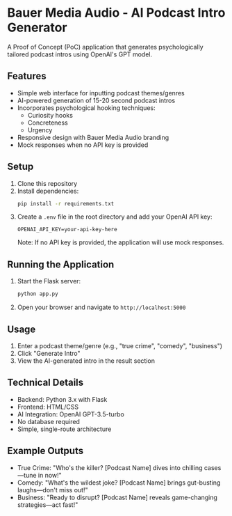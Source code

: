 # Bauer Media Audio - AI Podcast Intro Generator

A Proof of Concept (PoC) application that generates psychologically tailored podcast intros using OpenAI's GPT model.

## Features

- Simple web interface for inputting podcast themes/genres
- AI-powered generation of 15-20 second podcast intros
- Incorporates psychological hooking techniques:
  - Curiosity hooks
  - Concreteness
  - Urgency
- Responsive design with Bauer Media Audio branding
- Mock responses when no API key is provided

## Setup

1. Clone this repository
2. Install dependencies:
   ```bash
   pip install -r requirements.txt
   ```
3. Create a `.env` file in the root directory and add your OpenAI API key:
   ```
   OPENAI_API_KEY=your-api-key-here
   ```
   Note: If no API key is provided, the application will use mock responses.

## Running the Application

1. Start the Flask server:
   ```bash
   python app.py
   ```
2. Open your browser and navigate to `http://localhost:5000`

## Usage

1. Enter a podcast theme/genre (e.g., "true crime", "comedy", "business")
2. Click "Generate Intro"
3. View the AI-generated intro in the result section

## Technical Details

- Backend: Python 3.x with Flask
- Frontend: HTML/CSS
- AI Integration: OpenAI GPT-3.5-turbo
- No database required
- Simple, single-route architecture

## Example Outputs

- True Crime: "Who's the killer? [Podcast Name] dives into chilling cases—tune in now!"
- Comedy: "What's the wildest joke? [Podcast Name] brings gut-busting laughs—don't miss out!"
- Business: "Ready to disrupt? [Podcast Name] reveals game-changing strategies—act fast!" 